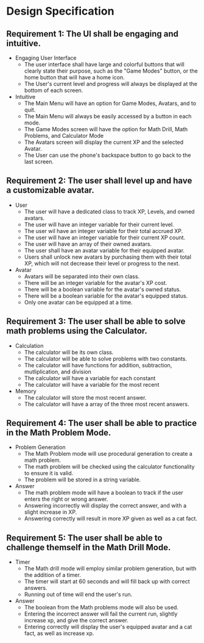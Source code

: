 # Design Specification

## Requirement 1: The UI shall be engaging and intuitive.
- Engaging User Interface
   - The user interface shall have large and colorful buttons that will clearly state their purpose, such as the "Game Modes" button, or the home button that will have a home icon.
   - The User's current level and progress will always be displayed at the bottom of each screen.
- Intuitive
  - The Main Menu will have an option for Game Modes, Avatars, and to quit.
  - The Main Menu will always be easily accessed by a button in each mode.
  - The Game Modes screen will have the option for Math Drill, Math Problems, and Calculator Mode
  - The Avatars screen will display the current XP and the selected Avatar.
  - The User can use the phone's backspace button to go back to the last screen. 

## Requirement 2: The user shall level up and have a customizable avatar.
- User
  - The user will have a dedicated class to track XP, Levels, and owned avatars.
  - The user will have an integer variable for their current level.
  - The user wil have an integer variable for their total accrued XP.
  - The user will have an integer variable for their current XP count.
  - The user will have an array of their owned avatars.
  - The user shall have an avatar variable for their equipped avatar.
  - Users shall unlock new avatars by purchasing them with their total XP, which will not decrease their level or progress to the next.
- Avatar
  - Avatars will be separated into their own class.
  - There will be an integer variable for the avatar's XP cost.
  - There will be a boolean variable for the avatar's owned status.
  - There will be a boolean variable for the avatar's equipped status.
  - Only one avatar can be equipped at a time. 

## Requirement 3: The user shall be able to solve math problems using the Calculator. 
- Calculation
  - The calculator will be its own class.
  - The calculator will be able to solve problems with two constants.
  - The calculator will have functions for addition, subtraction, mutliplication, and division
  - The calculator will have a variable for each constant
  - The calculator will have a variable for the most recent 
- Memory
  - The calculator will store the most recent answer.
  - The calculator will have a array of the three most recent answers.
## Requirement 4: The user shall be able to practice in the Math Problem Mode.
- Problem Generation
  - The Math Problem mode will use procedural generation to create a math problem.
  - The math problem will be checked using the calculator functionality to ensure it is valid.
  - The problem will be stored in a string variable.
- Answer
  - The math problem mode will have a boolean to track if the user enters the right or wrong answer.
  - Answering incorrectly will display the correct answer, and with a slight increase in XP.
  - Answering correctly will result in more XP given as well as a cat fact.

## Requirement 5: The user shall be able to challenge themself in the Math Drill Mode.
- Timer
  - The Math drill mode will employ similar problem generation, but with the addition of a timer.
  - The timer will start at 60 seconds and will fill back up with correct answers.
  - Running out of time will end the user's run. 
- Answer
  - The boolean from the Math problems mode will also be used.
  - Entering the incorrect answer will fail the current run, slightly increase xp, and give the correct answer.
  - Entering correctly will display the user's equipped avatar and a cat fact, as well as increase xp.
  



